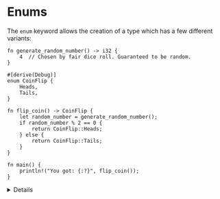# Enums

The `enum` keyword allows the creation of a type which has a few
different variants:

```rust,editable
fn generate_random_number() -> i32 {
    4  // Chosen by fair dice roll. Guaranteed to be random.
}

#[derive(Debug)]
enum CoinFlip {
    Heads,
    Tails,
}

fn flip_coin() -> CoinFlip {
    let random_number = generate_random_number();
    if random_number % 2 == 0 {
        return CoinFlip::Heads;
    } else {
        return CoinFlip::Tails;
    }
}

fn main() {
    println!("You got: {:?}", flip_coin());
}
```

<details>
    
Key Points:

* Enumerations allow you to collect a set of values under one type
* This page offers an enum type `CoinFlip` with two variants `Heads` and `Tail`. You might note the namespace when using variants.
* This might be a good time to compare Structs and Enums:
  * In both, you can have a simple version without fields (unit struct) or one with different types of fields (variant payloads). 
  * In both, associated functions are defined within an `impl` block.
  * You could even implement the different variants of an enum with separate structs but then they wouldn’t be the same type as they would if they were all defined in an enum. 
</details>
